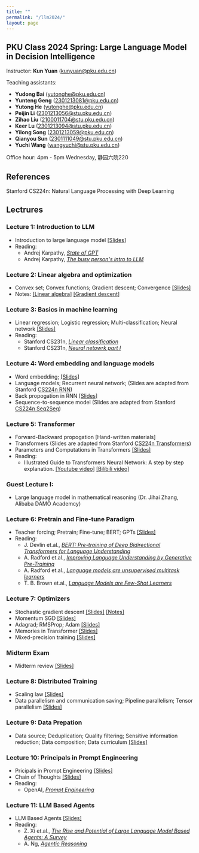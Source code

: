 ```yaml
---
title: ""
permalink: "/llm2024/"
layout: page
---
```


## PKU Class 2024 Spring: Large Language Model in Decision Intelligence

Instructor: **Kun Yuan** (kunyuan@pku.edu.cn) <br>

Teaching assistants: 
- **Yudong Bai** (yutonghe@pku.edu.cn) <br>
- **Yunteng Geng** (2301213081@pku.edu.cn) <br>
- **Yutong He** (yutonghe@pku.edu.cn) <br>
- **Peijin Li** (2301213056@stu.pku.edu.cn) <br>
- **Zihao Liu** (2100011704@stu.pku.edu.cn) <br>
- **Keer Lu** (2301213094@stu.pku.edu.cn) <br>
- **Yilong Song** (2301213059@pku.edu.cn) <br> 
- **Qianyou Sun** (2301111049@stu.pku.edu.cn) <br>
- **Yuchi Wang** (wangyuchi@stu.pku.edu.cn) <br>

Office hour: 4pm - 5pm Wednesday, 静园六院220

## References
Stanford CS224n: Natural Language Processing with Deep Learning

## Lectrures

### Lecture 1: Introduction to LLM <br>
- Introduction to large language model [[Slides]](https://github.com/kunyuan827/kunyuan827.github.io/raw/master/teaching/LLM/Intro_LLM_v1.pdf)
- Reading: <br>
    - Andrej Karpathy, *[State of GPT](https://www.bilibili.com/video/BV1ts4y1T7UH/?spm_id_from=333.337.search-card.all.click)* <br>
    - Andrej Karpathy, *[The busy person's intro to LLM](https://www.bilibili.com/video/BV1NH4y1m78m/?spm_id_from=333.337.search-card.all.click&vd_source=2609112b8838130df3f5c7166ed6effb)* <br>

### Lecture 2: Linear algebra and optimization <br>
- Convex set; Convex functions; Gradient descent; Convergence [[Slides]](https://github.com/kunyuan827/kunyuan827.github.io/raw/master/teaching/LLM/gradient_descent.pdf) <br>
- Notes: [[Linear algebra]](https://github.com/kunyuan827/kunyuan827.github.io/raw/master/teaching/LLM/notes_linear_algebra.pdf) [[Gradient descent]](https://github.com/kunyuan827/kunyuan827.github.io/raw/master/teaching/LLM/notes_gradient_descent.pdf)

### Lecture 3: Basics in machine learning <br>
- Linear regression; Logistic regression; Multi-classification; Neural network [[Slides]](https://github.com/kunyuan827/kunyuan827.github.io/raw/master/teaching/LLM/ml.pdf)
- Reading: <br>
    - Stanford CS231n, *[Linear classification](https://cs231n.github.io/linear-classify/)* <br>
    - Stanford CS231n, *[Neural netowrk part I](https://cs231n.github.io/neural-networks-1/)* 

### Lecture 4: Word embedding and language models <br>
- Word embedding; [[Slides]](https://github.com/kunyuan827/kunyuan827.github.io/raw/master/teaching/LLM/langmodel.pdf)
- Language models; Recurrent neural network; (Slides are adapted from Stanford [CS224n RNN](https://web.stanford.edu/class/cs224n/slides/cs224n-2024-lecture05-rnnlm.pdf))
- Back propogation in RNN [[Slides]](https://github.com/kunyuan827/kunyuan827.github.io/raw/master/teaching/LLM/RNN_grad.pdf)
- Sequence-to-sequence model (Slides are adapted from Stanford [CS224n Seq2Seq](https://web.stanford.edu/class/cs224n/slides/cs224n-2024-lecture06-fancy-rnn.pdf))

### Lecture 5: Transformer <br>
- Forward-Backward propogation [Hand-written materials]
- Transformers (Slides are adapted from Stanford [CS224n Transformers](https://web.stanford.edu/class/cs224n/slides/cs224n-2024-lecture08-transformers.pdf))
- Parameters and Computations in Transformers [[Slides]](https://github.com/kunyuan827/kunyuan827.github.io/raw/master/teaching/LLM/Memory_analysis.pdf)
- Reading: <br>
    - Illustrated Guide to Transformers Neural Network: A step by step explanation. [[Youtube video]](https://www.youtube.com/watch?v=4Bdc55j80l8) [[Bilibili video]](https://www.bilibili.com/video/BV1AK4y1e7y1/?vd_source=2609112b8838130df3f5c7166ed6effb)
 
### Guest Lecture I: <br> ###
- Large language model in mathematical reasoning (Dr. Jihai Zhang, Alibaba DAMO Academcy) 

### Lecture 6: Pretrain and Fine-tune Paradigm <br>
- Teacher forcing; Pretrain; Fine-tune; BERT; GPTs [[Slides]](https://github.com/kunyuan827/kunyuan827.github.io/raw/master/teaching/LLM/Pre_train.pdf)
- Reading: <br>
    - J. Devlin et.al., *[BERT: Pre-training of Deep Bidirectional Transformers for Language Understanding](https://arxiv.org/pdf/1810.04805.pdf)*
    - A. Radford et.al., *[Improving Language Understanding by Generative Pre-Training](https://www.cs.ubc.ca/~amuham01/LING530/papers/radford2018improving.pdf)*
    - A. Radford et.al., *[Language models are unsupervised multitask learners](https://cdn.openai.com/better-language-models/language_models_are_unsupervised_multitask_learners.pdf)*
    - T. B. Brown et.al., *[Language Models are Few-Shot Learners](https://arxiv.org/abs/2005.14165)*

### Lecture 7: Optimizers <br>
- Stochastic gradient descent [[Slides]](https://github.com/kunyuan827/kunyuan827.github.io/raw/master/teaching/LLM/SGD.pdf) [[Notes]](https://github.com/kunyuan827/kunyuan827.github.io/raw/master/teaching/LLM/SGD_convergence.pdf)
- Momentum SGD [[Slides]](https://github.com/kunyuan827/kunyuan827.github.io/raw/master/teaching/LLM/ACC_SGD.pdf)
- Adagrad; RMSProp; Adam [[Slides]](https://github.com/kunyuan827/kunyuan827.github.io/raw/master/teaching/LLM/Adaptive_SGD.pdf)
- Memories in Transformer [[Slides]](https://github.com/kunyuan827/kunyuan827.github.io/raw/master/teaching/LLM/Memory_analysis_part2.pdf)
- Mixed-precision training [[Slides]](https://github.com/kunyuan827/kunyuan827.github.io/raw/master/teaching/LLM/mixed_precision.pdf)

### Midterm Exam
- Midterm review [[Slides]](https://github.com/kunyuan827/kunyuan827.github.io/raw/master/teaching/LLM/Midterm_review.pdf)

### Lecture 8: Distributed Training <br>
- Scaling law [[Slides]](https://github.com/kunyuan827/kunyuan827.github.io/raw/master/teaching/LLM/Scaling_law.pdf)
- Data parallelism and communication saving; Pipeline parallelism; Tensor parallelism [[Slides]](https://github.com/kunyuan827/kunyuan827.github.io/raw/master/teaching/LLM/DistributedTraining.pdf)

### Lecture 9: Data Prepation
- Data source; Deduplication; Quality filtering; Sensitive information reduction; Data composition; Data curriculum [[Slides]](https://github.com/kunyuan827/kunyuan827.github.io/raw/master/teaching/LLM/DataPrep.pdf)

### Lecture 10: Principals in Prompt Engineering
- Pricipals in Prompt Engineering [[Slides]](https://github.com/kunyuan827/kunyuan827.github.io/raw/master/teaching/LLM/PE.pdf)
- Chain of Thoughts [[Slides]](https://github.com/kunyuan827/kunyuan827.github.io/raw/master/teaching/LLM/CoT.pdf)
- Reading: <br>
    - OpenAI, *[Prompt Engineering](https://platform.openai.com/docs/guides/prompt-engineering)*

### Lecture 11: LLM Based Agents
- LLM Based Agents [[Slides]](https://github.com/kunyuan827/kunyuan827.github.io/raw/master/teaching/LLM/Agents.pdf)
- Reading: <br>
    - Z. Xi et.al., *[The Rise and Potential of Large Language Model Based Agents: A Survey](https://arxiv.org/pdf/2309.07864)*
    - A. Ng, *[Agentic Reasoning](https://www.bilibili.com/video/BV1c1421U7yq/?spm_id_from=333.337.search-card.all.click&vd_source=2609112b8838130df3f5c7166ed6effb)*
